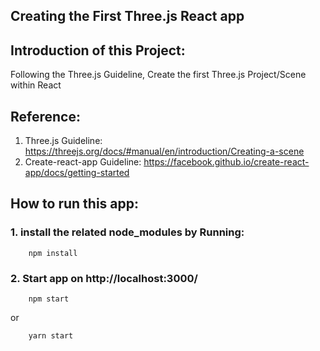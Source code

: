 Creating the First Three.js React app
--

## Introduction of this Project:
Following the Three.js Guideline, Create the first Three.js Project/Scene within React

## Reference:
1. Three.js Guideline: https://threejs.org/docs/#manual/en/introduction/Creating-a-scene
2. Create-react-app Guideline: https://facebook.github.io/create-react-app/docs/getting-started 

## How to run this app:

### 1. install the related node_modules by Running:
```
    npm install
```

### 2. Start app on http://localhost:3000/
```
    npm start
```
  or
```
    yarn start
```
